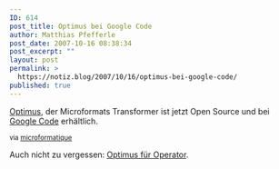 ```yaml
---
ID: 614
post_title: Optimus bei Google Code
author: Matthias Pfefferle
post_date: 2007-10-16 08:38:34
post_excerpt: ""
layout: post
permalink: >
  https://notiz.blog/2007/10/16/optimus-bei-google-code/
published: true
---
```

<a href="http://microformatique.com/optimus/">Optimus</a>, der Microformats Transformer ist jetzt Open Source und bei <a href="http://code.google.com/p/mf-optimus/">Google Code</a> erhältlich.

<small>via <a href="http://microformatique.com/?p=201">microformatique</a></small>

Auch nicht zu vergessen: <a href="http://notiz.blog/2007/10/08/optimus-user-script-for-operator/">Optimus für Operator</a>.